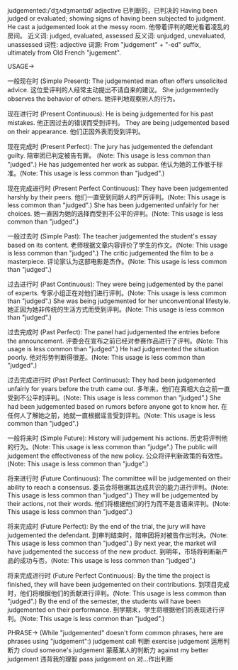 judgemented:/ˈdʒʌdʒməntɪd/
adjective
已判断的，已判决的
Having been judged or evaluated; showing signs of having been subjected to judgment.
He cast a judgemented look at the messy room. 他带着评判的眼光看着凌乱的房间。
近义词: judged, evaluated, assessed
反义词: unjudged, unevaluated, unassessed
词性: adjective
词源: From "judgement" + "-ed" suffix, ultimately from Old French "jugement".

USAGE->

一般现在时 (Simple Present):
The judgemented man often offers unsolicited advice.  这位爱评判的人经常主动提出不请自来的建议。
She judgementedly observes the behavior of others. 她评判地观察别人的行为。


现在进行时 (Present Continuous):
He is being judgemented for his past mistakes. 他正因过去的错误而受到评判。
They are being judgemented based on their appearance. 他们正因外表而受到评判。


现在完成时 (Present Perfect):
The jury has judgemented the defendant guilty. 陪审团已判定被告有罪。 (Note: This usage is less common than "judged".)
He has judgemented her work as subpar. 他认为她的工作低于标准。(Note: This usage is less common than "judged".)


现在完成进行时 (Present Perfect Continuous):
They have been judgemented harshly by their peers. 他们一直受到同龄人的严厉评判。(Note: This usage is less common than "judged".)
She has been judgemented unfairly for her choices. 她一直因为她的选择而受到不公平的评判。(Note: This usage is less common than "judged".)


一般过去时 (Simple Past):
The teacher judgemented the student's essay based on its content. 老师根据文章内容评价了学生的作文。(Note: This usage is less common than "judged".)
The critic judgemented the film to be a masterpiece.  评论家认为这部电影是杰作。(Note: This usage is less common than "judged".)


过去进行时 (Past Continuous):
They were being judgemented by the panel of experts. 专家小组正在对他们进行评判。(Note: This usage is less common than "judged".)
She was being judgemented for her unconventional lifestyle. 她正因为她非传统的生活方式而受到评判。(Note: This usage is less common than "judged".)


过去完成时 (Past Perfect):
The panel had judgemented the entries before the announcement. 评委会在宣布之前已经对参赛作品进行了评判。(Note: This usage is less common than "judged".)
He had judgemented the situation poorly. 他对形势判断得很差。(Note: This usage is less common than "judged".)


过去完成进行时 (Past Perfect Continuous):
They had been judgemented unfairly for years before the truth came out. 多年来，他们在真相大白之前一直受到不公平的评判。(Note: This usage is less common than "judged".)
She had been judgemented based on rumors before anyone got to know her. 在任何人了解她之前，她就一直根据谣言受到评判。(Note: This usage is less common than "judged".)


一般将来时 (Simple Future):
History will judgement his actions. 历史将评判他的行为。(Note: This usage is less common than "judge".)
The public will judgement the effectiveness of the new policy. 公众将评判新政策的有效性。(Note: This usage is less common than "judge".)


将来进行时 (Future Continuous):
The committee will be judgemented on their ability to reach a consensus. 委员会将根据其达成共识的能力进行评判。(Note: This usage is less common than "judged".)
They will be judgemented by their actions, not their words. 他们将根据他们的行为而不是言语来评判。(Note: This usage is less common than "judged".)


将来完成时 (Future Perfect):
By the end of the trial, the jury will have judgemented the defendant. 到审判结束时，陪审团将对被告作出判决。(Note: This usage is less common than "judged".)
By next year, the market will have judgemented the success of the new product. 到明年，市场将判断新产品的成功与否。(Note: This usage is less common than "judged".)


将来完成进行时 (Future Perfect Continuous):
By the time the project is finished, they will have been judgemented on their contributions. 到项目完成时，他们将根据他们的贡献进行评判。(Note: This usage is less common than "judged".)
By the end of the semester, the students will have been judgemented on their performance. 到学期末，学生将根据他们的表现进行评判。(Note: This usage is less common than "judged".)


PHRASE->
(While "judgemented" doesn't form common phrases, here are phrases using "judgement":)
judgement call 判断
exercise judgement  运用判断力
cloud someone's judgement  蒙蔽某人的判断力
against my better judgement  违背我的理智
pass judgement on  对…作出判断
